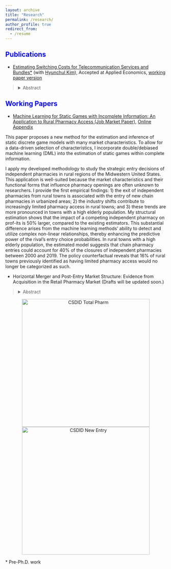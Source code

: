 ```yaml
---
layout: archive
title: "Research"
permalink: /research/
author_profile: true
redirect_from:
  - /resume
---
```

 
<span style="color:blue">Publications</span>
---

- [Estimating Switching Costs for Telecommunication Services and Bundles*](https://www.tandfonline.com/doi/full/10.1080/00036846.2022.2030046) (with [Hyunchul Kim](https://hyunkimecon.github.io/)), Accepted at Applied Economics, [working paper version](https://papers.ssrn.com/sol3/papers.cfm?abstract_id=3787321)

> <details><summary>Abstract</summary>  We develop a consumer-level demand model of telecommunications and broadcasting services taking into account the exhaustive set of alternatives available to consumers, including bundled services. We then estimate the switching costs associated with bundling. Previous studies are confined to choices of only one or two services, rather than addressing inter-relationships among different services made possible through bundling. We find that our approach improves the accuracy of switching cost estimates compared with when the choice sets are restricted in demand models. Our results also indicate that switching costs incurred with bundling is substantial, making up approximately 65% of monthly service costs. </details>


<span style="color:blue">Working Papers</span>
---

-  [Machine Learning for Static Games with Incomplete Information: An Application to Rural Pharmacy Access (Job Market Paper)](https://www.dropbox.com/scl/fi/87rbv5kq5t2sxymz6acva/JMP_HJ_Kim.pdf?rlkey=fhs1hggnb6vmu2u9ncymn67u6&dl=0), [Online Appendix](https://www.dropbox.com/scl/fi/mla3xap1u7fb1yj8xodmq/Online_Appendix_HJ_Kim.pdf?rlkey=8vi95zb8zxaplvx2tm89hy2xs&dl=0)

This paper proposes a new method for the estimation and inference of static discrete game models with many market characteristics. To allow for a data-driven selection of characteristics, I incorporate double/debiased machine learning (DML) into the estimation of static games within complete information. 

I apply my developed methodology to study the strategic entry decisions of independent pharmacies in rural regions of the Midwestern United States. This application is well-suited because the market characteristics and their functional forms that influence pharmacy openings are often unknown to researchers. I provide the first empirical findings: 1) the exit of independent pharmacies from rural towns is associated with the entry of new chain pharmacies in urbanized areas; 2) the industry shifts contribute to increasingly limited pharmacy access in rural towns; and 3) these trends are more pronounced in towns with a high elderly population. My structural estimation shows that the impact of a competing independent pharmacy on prof-its is 50% larger, compared to the existing estimators. This substantial difference arises from the machine learning methods’ ability to detect and utilize complex non-linear relationships, thereby enhancing the predictive power of the rival’s entry choice probabilities. In rural towns with a high elderly population, the estimated model suggests that chain pharmacy entries could account for 40% of the closures of independent pharmacies between 2000 and 2019. The policy counterfactual reveals that 16% of rural towns previously identified as having limited pharmacy access would no longer be categorized as such.



- Horizontal Merger and Post-Entry Market Structure: Evidence from Acquisition in the Retail Pharmacy Market (Drafts will be updated soon.)
> <details><summary>Abstract</summary>  This paper provides the first causal estimates of the effects of horizontal mergers on post-entry behaviors. I study whether horizontal mergers of dominant firms reduce competition and facilitate market entry for new entrants, potentially mitigating any significant decrease in competition. The horizontal merger guidelines, issued by the Department of Justice and the Federal Trade Commission, state that regulatory agencies should evaluate whether post-merger entry would be timely, likely, and sufficient to counteract any adverse effects on competition. I evaluate post-merger entry behavior by examining the controversial horizontal merger between Walgreens and Rite Aid in 2018. Walgreens and Rite Aid held the first and third ranks in market shares, respectively. This merger raised public and antitrust concerns, as mergers between dominant firms can impair competition and reduce consumer welfare. Using a staggered difference-in-differences estimation approach, I find that horizontal mergers are associated with a 0.6-unit (17%) decrease in the total number of stores, which could decrease the competition. Furthermore, I find no causal evidence that horizontal mergers lead to new market entries by non-merging competitors. These findings challenge the assertion by merging firms that any reduction in competition from a merger would be offset by new entries. For antitrust policy, these results suggest that policymakers might need to scrutinize proposed horizontal mergers more rigorously, taking potential market entry into consideration to adequately address antitrust concerns. </details>

 <p align="center">
  <img src="https://econhyungjinkim.github.io/assets/CSDID_total_pharm.png" alt="CSDID Total Pharm" width="400"/>
  <img src="https://econhyungjinkim.github.io/assets/CSDID_new_entry.png" alt="CSDID New Entry" width="400"/>
</p>


\* Pre-Ph.D. work
